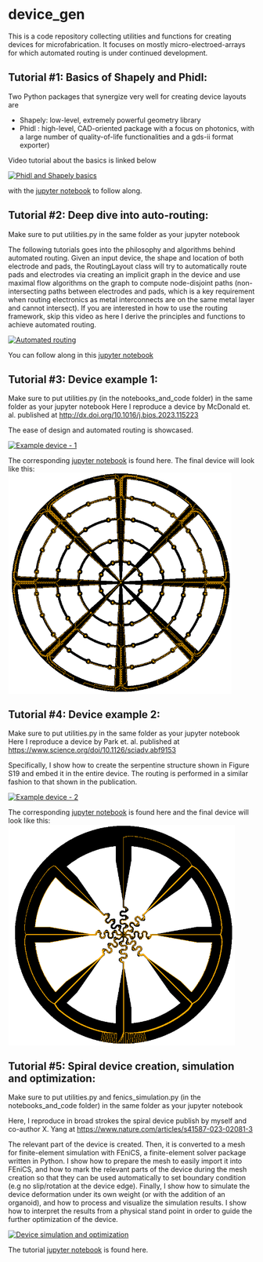 # device_gen
This is a code repository collecting utilities and functions for creating devices for microfabrication. It focuses on mostly micro-electroed-arrays for which automated routing is under continued development.

## Tutorial #1: Basics of Shapely and Phidl:
Two Python packages that synergize very well for creating device layouts are 
- Shapely: low-level, extremely powerful geometry library
- Phidl : high-level, CAD-oriented package with a focus on photonics, with a large number of quality-of-life functionalities and a gds-ii format exporter)

Video tutorial about the basics is linked below

[![Phidl and Shapely basics](https://img.youtube.com/vi/8cDB7dCHEBI/0.jpg)](https://www.youtube.com/watch?v=8cDB7dCHEBI) 

with the [jupyter notebook](https://github.com/sciforro/device_gen/blob/main/notebooks_and_code/1_Video_tutorial_basics.ipynb)
 to follow along.

## Tutorial #2: Deep dive into auto-routing:
Make sure to put utilities.py in the same folder as your jupyter notebook

The following tutorials goes into the philosophy and algorithms behind automated routing. Given an input device, the shape and location of both electrode and pads, the RoutingLayout class will try to automatically route pads and electrodes via creating an implicit graph in the device and use maximal flow algorithms on the graph to compute node-disjoint paths (non-intersecting paths between electrodes and pads, which is a key requirement when routing electronics as metal interconnects are on the same metal layer and cannot intersect). If you are interested in how to use the routing framework, skip this video as here I derive the principles and functions to achieve automated routing.

[![Automated routing](https://img.youtube.com/vi/23VDh5naxl4/0.jpg)](https://www.youtube.com/watch?v=23VDh5naxl4) 

You can follow along in this [jupyter notebook](https://github.com/sciforro/device_gen/blob/main/notebooks_and_code/2_Video_tutorial_on_routing.ipynb)

## Tutorial #3: Device example 1:
Make sure to put utilities.py (in the notebooks_and_code folder) in the same folder as your jupyter notebook
Here I reproduce a device by McDonald et. al. published at http://dx.doi.org/10.1016/j.bios.2023.115223 

The ease of design and automated routing is showcased. 

[![Example device - 1](https://img.youtube.com/vi/I84Mfm7iDBs/0.jpg)](https://www.youtube.com/watch?v=I84Mfm7iDBs)

The corresponding [jupyter notebook](https://github.com/sciforro/device_gen/blob/main/notebooks_and_code/3_Video_tutorial_device_McDonald.ipynb) is found here. The final device will look like this: <img align="center" height="450" src="https://github.com/sciforro/device_gen/blob/main/images/dev1.png">


## Tutorial #4: Device example 2:
Make sure to put utilities.py in the same folder as your jupyter notebook
Here I reproduce a device by Park et. al. published at https://www.science.org/doi/10.1126/sciadv.abf9153 

Specifically, I show how to create the serpentine structure shown in Figure S19 and embed it in the entire device. The routing is performed in a similar fashion to that shown in the publication.

[![Example device - 2](https://img.youtube.com/vi/OHwyicW2AnE/0.jpg)](https://www.youtube.com/watch?v=OHwyicW2AnE)

The corresponding [jupyter notebook](https://github.com/sciforro/device_gen/blob/main/notebooks_and_code/4_Video_Tutorial_device_Park.ipynb)  is found here and the final device will look like this: <img align="center" height="450" src="https://github.com/sciforro/device_gen/blob/main/images/dev2.png">

## Tutorial #5: Spiral device creation, simulation and optimization:
Make sure to put utilities.py and fenics_simulation.py  (in the notebooks_and_code folder) in the same folder as your jupyter notebook

Here, I reproduce in broad strokes the spiral device publish by myself and co-author X. Yang at https://www.nature.com/articles/s41587-023-02081-3 

The relevant part of the device is created. Then, it is converted to a mesh for finite-element simulation with FEniCS, a finite-element solver package written in Python. I show how to prepare the mesh to easily import it into FEniCS, and how to mark the relevant parts of the device during the mesh creation so that they can be used automatically to set boundary condition (e.g no slip/rotation at the device edge). Finally, I show how to simulate the device deformation under its own weight (or with the addition of an organoid), and how to process and visualize the simulation results. I show how to interpret the results from a physical stand point in order to guide the further optimization of the device.

[![Device simulation and optimization](https://img.youtube.com/vi/UfntaHuc6hc/0.jpg)](https://www.youtube.com/watch?v=UfntaHuc6hc)

The tutorial [jupyter notebook](https://github.com/sciforro/device_gen/blob/main/notebooks_and_code/5_Video_tutorial_Kirigami_full.ipynb)  is found here.







